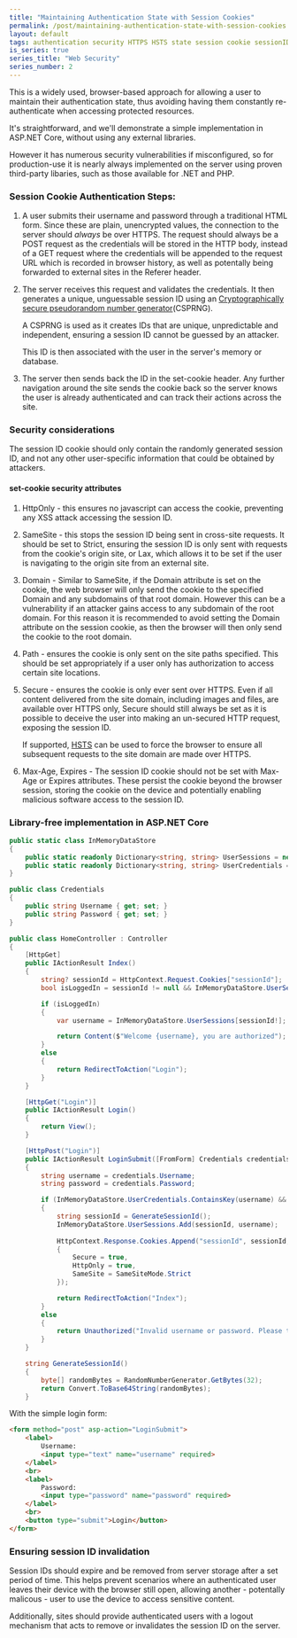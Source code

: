 ```yaml
---
title: "Maintaining Authentication State with Session Cookies"
permalink: /post/maintaining-authentication-state-with-session-cookies
layout: default
tags: authentication security HTTPS HSTS state session cookie sessionID set-cookie ASP.NET-Core HttpOnly SameSite Secure
is_series: true
series_title: "Web Security"
series_number: 2
---
```


This is a widely used, browser-based approach for allowing a user to maintain their authentication state, thus avoiding having them constantly re-authenticate when accessing protected resources.

It's straightforward, and we'll demonstrate a simple implementation in ASP.NET Core, without using any external libraries. 

However it has numerous security vulnerabilities if misconfigured, so for production-use it is nearly always implemented on the server using proven third-party libaries, such as those available for .NET and PHP.

### Session Cookie Authentication Steps:

1) A user submits their username and password through a traditional HTML form. Since these are plain, unencrypted values, the connection to the server should *always* be over HTTPS. The request should always be a POST request as the credentials will be stored in the HTTP body, instead of a GET request where the credentials will be appended to the request URL which is recorded in browser history, as well as potentally being forwarded to external sites in the Referer header.

2) The server receives this request and validates the credentials. It then generates a unique, unguessable session ID using an [Cryptographically secure pseudorandom number generator](https://en.wikipedia.org/wiki/Cryptographically_secure_pseudorandom_number_generator)(CSPRNG).

	A CSPRNG is used as it creates IDs that are unique, unpredictable and independent, ensuring a session ID cannot be guessed by an attacker.

	This ID is then associated with the user in the server's memory or database.

3) The server then sends back the ID in the set-cookie header. Any further navigation around the site sends the cookie back so the server knows the user is already authenticated and can track their actions across the site.

### Security considerations

The session ID cookie should only contain the randomly generated session ID, and not any other user-specific information that could be obtained by attackers.

#### set-cookie security attributes

1. HttpOnly - this ensures no javascript can access the cookie, preventing any XSS attack accessing the session ID.

2. SameSite - this stops the session ID being sent in cross-site requests. It should be set to Strict, ensuring the session ID is only sent with requests from the cookie's origin site, or Lax, which allows it to be set if the user is navigating to the origin site from an external site.

3. Domain - Similar to SameSite, if the Domain attribute is set on the cookie, the web browser will only send the cookie to the specified Domain and any subdomains of that root domain. However this can be a vulnerability if an attacker gains access to any subdomain of the root domain. For this reason it is recommended to avoid setting the Domain attribute on the session cookie, as then the browser will then only send the cookie to the root domain.

4. Path - ensures the cookie is only sent on the site paths specified. This should be set appropriately if a user only has authorization to access certain site locations.

5. Secure - ensures the cookie is only ever sent over HTTPS. Even if all content delivered from the site domain, including images and files, are available over HTTPS only, Secure should still always be set as it is possible to deceive the user into making an un-secured HTTP request, exposing the session ID.
	
	If supported, [HSTS](https://cheatsheetseries.owasp.org/cheatsheets/HTTP_Strict_Transport_Security_Cheat_Sheet.html) can be used to force the browser to ensure all subsequent requests to the site domain are made over HTTPS.

6. Max-Age, Expires - The session ID cookie should not be set with Max-Age or Expires attributes. These persist the cookie beyond the browser session, storing the cookie on the device and potentially enabling malicious software access to the session ID.

### Library-free implementation in ASP.NET Core

```csharp
public static class InMemoryDataStore
{
	public static readonly Dictionary<string, string> UserSessions = new();
	public static readonly Dictionary<string, string> UserCredentials = new() { { "user1", "password1" }, { "user2", "password2" } };
}

public class Credentials
{
	public string Username { get; set; }
	public string Password { get; set; }
}

public class HomeController : Controller
{
	[HttpGet]
	public IActionResult Index()
	{
		string? sessionId = HttpContext.Request.Cookies["sessionId"];
		bool isLoggedIn = sessionId != null && InMemoryDataStore.UserSessions.ContainsKey(sessionId);

		if (isLoggedIn)
		{
			var username = InMemoryDataStore.UserSessions[sessionId!];

			return Content($"Welcome {username}, you are authorized");
		}
		else
		{
			return RedirectToAction("Login");
		}
	}

	[HttpGet("Login")]
	public IActionResult Login()
	{
		return View();
	}

	[HttpPost("Login")]
	public IActionResult LoginSubmit([FromForm] Credentials credentials)
	{
		string username = credentials.Username;
		string password = credentials.Password;

		if (InMemoryDataStore.UserCredentials.ContainsKey(username) && InMemoryDataStore.UserCredentials[username] == password)
		{
			string sessionId = GenerateSessionId();
			InMemoryDataStore.UserSessions.Add(sessionId, username);
			
			HttpContext.Response.Cookies.Append("sessionId", sessionId, new CookieOptions()
			{
				Secure = true,
				HttpOnly = true,
				SameSite = SameSiteMode.Strict
			});

			return RedirectToAction("Index");
		}
		else
		{
			return Unauthorized("Invalid username or password. Please try again.");
		}
	}

	string GenerateSessionId()
	{
		byte[] randomBytes = RandomNumberGenerator.GetBytes(32);
		return Convert.ToBase64String(randomBytes);
	}
```
With the simple login form:

```html
<form method="post" asp-action="LoginSubmit">
	<label>
		Username:
		<input type="text" name="username" required>
	</label>
	<br>
	<label>
		Password:
		<input type="password" name="password" required>
	</label>
	<br>
	<button type="submit">Login</button>
</form>
```

### Ensuring session ID invalidation

Session IDs should expire and be removed from server storage after a set period of time. This helps prevent scenarios where an authenticated user leaves their device with the browser still open, allowing another - potentally malicous - user to use the device to access sensitive content.

Additionally, sites should provide authenticated users with a logout mechanism that acts to remove or invalidates the session ID on the server.
